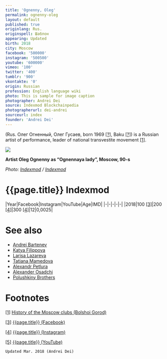 ```yaml
---
title: 'Ognenny, Oleg'
permalink: ognenny-oleg
layout: default
published: true
originlang: Rus.
originspell: Шаблон
appearing: Updated
birth: 2018
city: Moscow
facebook: '500000'
instagram: '500500'
youtube: '600000'
vimeo: '100'
twitter: '400'
tumblr: '900'
vkontakte: '0'
origin: Russian
profession: English language wiki
photo: This is sample for image caption
photographer: Andrei Dei
source: Indexmod Blockchainpedia
photographerurl: dei-andrei
sourceurl: index
founder: 'Andrei Dei'
---
```



(Rus. Олег Огненный, Олег Гусаев, born 1969 <span id="a1">[\[?\]](#f1)</span>, Baku <span id="a1">[\[?\]](#f1)</span>) is a Russian artist of performance, leader of national transvestite movement <span id="a1">[\[1\]](#f1)</span>.

![](/encyclopedia/images/ognennaya.jpg)

**Artist Oleg Ognenny as “Ognennaya lady”, Moscow, 90-s**


*Photo: [Indexmod](index) / [Indexmod](index)*

# {{page.title}} Indexmod

|Year|Facebook|Instagram|YouTube|Age|IMD|
|-|-|-|-|-|
|2018|100 <span id="a3">[\[3\]](#f3)</span>|200 <span id="a4">[\[4\]](#f4)</span>|300 <span id="a4">[\[4\]](#f4)</span>|12|0,0025|


# See also

+ [Andrei Bartenev](index)
+ [Katya Filippova](index)
+ [Larisa Lazareva](index)
+ [Tatiana Mamedova](index)
+ [Alexandr Petlura](index)
+ [Alexander Osadchi](index)
+ [Polushkiny Brothers](index)

# Footnotes


[[1]](#a1) <span id="f1"></span> [History of the Moscow clubs (Bolshoi Gorod)](http://bg.ru/entertainment/istorija_moskovskih_klubov-15640/?chapter=5)

[[3]](#a3) <span id="f3"></span> [{{page.title}} (Facebook)](index)

[[4]](#a4) <span id="f4"></span> [{{page.title}} (Instagram)](index)

[[5]](#a5) <span id="f5"></span> [{{page.title}} (YouTube)](index)

`Updated Mar. 2018 (Andrei Dei)`
